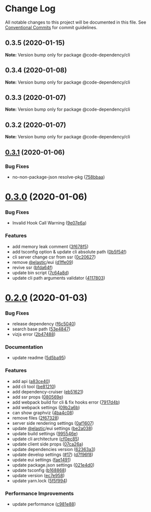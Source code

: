 # Change Log

All notable changes to this project will be documented in this file.
See [Conventional Commits](https://conventionalcommits.org) for commit guidelines.

<a name="0.3.5"></a>

## 0.3.5 (2020-01-15)

**Note:** Version bump only for package @code-dependency/cli

<a name="0.3.4"></a>

## 0.3.4 (2020-01-08)

**Note:** Version bump only for package @code-dependency/cli

<a name="0.3.3"></a>

## 0.3.3 (2020-01-07)

**Note:** Version bump only for package @code-dependency/cli

<a name="0.3.2"></a>

## 0.3.2 (2020-01-07)

**Note:** Version bump only for package @code-dependency/cli

<a name="0.3.1"></a>

## [0.3.1](https://github.com/Himenon/code-dependency/packages/cli/compare/v0.3.0...v0.3.1) (2020-01-06)

### Bug Fixes

- no-non-package-json resolve-pkg ([758bbaa](https://github.com/Himenon/code-dependency/packages/cli/commit/758bbaa))

<a name="0.3.0"></a>

# [0.3.0](https://github.com/Himenon/code-dependency/packages/cli/compare/v0.2.0...v0.3.0) (2020-01-06)

### Bug Fixes

- Invalid Hook Call Warning ([9e07e6a](https://github.com/Himenon/code-dependency/packages/cli/commit/9e07e6a))

### Features

- add memory leak comment ([3f678f5](https://github.com/Himenon/code-dependency/packages/cli/commit/3f678f5))
- add tsconfig option & update cli absolute path ([0b5f54f](https://github.com/Himenon/code-dependency/packages/cli/commit/0b5f54f))
- cli server change csr from ssr ([0c20627](https://github.com/Himenon/code-dependency/packages/cli/commit/0c20627))
- remove [@elastic](https://github.com/elastic)/eui ([d1ffe09](https://github.com/Himenon/code-dependency/packages/cli/commit/d1ffe09))
- revive ssr ([bfda64f](https://github.com/Himenon/code-dependency/packages/cli/commit/bfda64f))
- update bin script ([7c64a8d](https://github.com/Himenon/code-dependency/packages/cli/commit/7c64a8d))
- update cli path arguments validator ([4117803](https://github.com/Himenon/code-dependency/packages/cli/commit/4117803))

<a name="0.2.0"></a>

# [0.2.0](https://github.com/Himenon/code-dependency/packages/cli/compare/v0.0.1-alpha.7...v0.2.0) (2020-01-03)

### Bug Fixes

- release dependency ([f6c5040](https://github.com/Himenon/code-dependency/packages/cli/commit/f6c5040))
- search base path ([53e4847](https://github.com/Himenon/code-dependency/packages/cli/commit/53e4847))
- vizjs error ([2b47488](https://github.com/Himenon/code-dependency/packages/cli/commit/2b47488))

### Documentation

- update readme ([5d5ba95](https://github.com/Himenon/code-dependency/packages/cli/commit/5d5ba95))

### Features

- add api ([a83ce40](https://github.com/Himenon/code-dependency/packages/cli/commit/a83ce40))
- add cli tool ([be81210](https://github.com/Himenon/code-dependency/packages/cli/commit/be81210))
- add dependency-cruiser ([eb51621](https://github.com/Himenon/code-dependency/packages/cli/commit/eb51621))
- add ssr props ([080569e](https://github.com/Himenon/code-dependency/packages/cli/commit/080569e))
- add webpack build for cli & fix hooks error ([7917d4b](https://github.com/Himenon/code-dependency/packages/cli/commit/7917d4b))
- add webpack settings ([09b2a6b](https://github.com/Himenon/code-dependency/packages/cli/commit/09b2a6b))
- can show graphviz ([4ba4c08](https://github.com/Himenon/code-dependency/packages/cli/commit/4ba4c08))
- remove files ([2f67328](https://github.com/Himenon/code-dependency/packages/cli/commit/2f67328))
- server side rendering settings ([0af1607](https://github.com/Himenon/code-dependency/packages/cli/commit/0af1607))
- update [@elastic](https://github.com/elastic)/eui settings ([be2a038](https://github.com/Himenon/code-dependency/packages/cli/commit/be2a038))
- update build settings ([995546e](https://github.com/Himenon/code-dependency/packages/cli/commit/995546e))
- update cli architecture ([cf0ec85](https://github.com/Himenon/code-dependency/packages/cli/commit/cf0ec85))
- update client side props ([07ca26a](https://github.com/Himenon/code-dependency/packages/cli/commit/07ca26a))
- update dependencies version ([62363a3](https://github.com/Himenon/code-dependency/packages/cli/commit/62363a3))
- update develop settings ([#17](https://github.com/Himenon/code-dependency/packages/cli/issues/17)) ([d7f96f8](https://github.com/Himenon/code-dependency/packages/cli/commit/d7f96f8))
- update eui settings ([fae1491](https://github.com/Himenon/code-dependency/packages/cli/commit/fae1491))
- update package.json settings ([021e4d0](https://github.com/Himenon/code-dependency/packages/cli/commit/021e4d0))
- update tsconfig ([b168868](https://github.com/Himenon/code-dependency/packages/cli/commit/b168868))
- update version ([ec7e958](https://github.com/Himenon/code-dependency/packages/cli/commit/ec7e958))
- update yarn.lock ([5f5f994](https://github.com/Himenon/code-dependency/packages/cli/commit/5f5f994))

### Performance Improvements

- update performance ([c981e88](https://github.com/Himenon/code-dependency/packages/cli/commit/c981e88))
